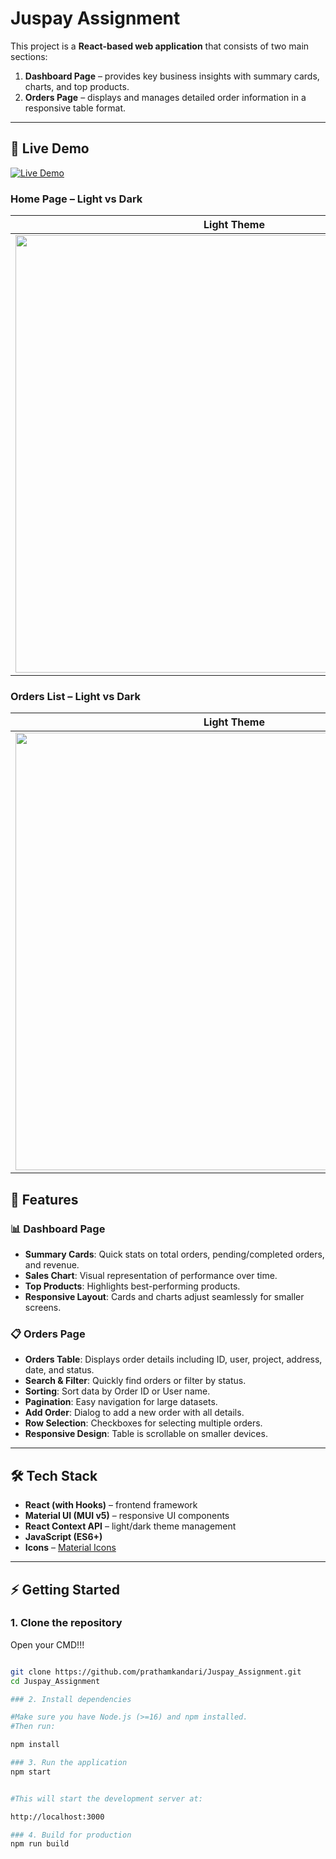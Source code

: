 # Juspay Assignment

This project is a **React-based web application** that consists of two main sections:  
1. **Dashboard Page** – provides key business insights with summary cards, charts, and top products.  
2. **Orders Page** – displays and manages detailed order information in a responsive table format.  

---

## 🚀 Live Demo
[![Live Demo](https://img.shields.io/badge/Live-Demo-blue?style=for-the-badge&logo=vercel)](https://juspay-assignment-silk.vercel.app/)

### Home Page – Light vs Dark

| Light Theme | Dark Theme |
|-------------|------------|
| <img src="" width="700"/> | <img src="" width="700"/> |

### Orders List – Light vs Dark

| Light Theme | Dark Theme |
|-------------|------------|
| <img src="" width="700"/> | <img src="" width="700"/> |

## 🚀 Features

### 📊 Dashboard Page
- **Summary Cards**: Quick stats on total orders, pending/completed orders, and revenue.
- **Sales Chart**: Visual representation of performance over time.
- **Top Products**: Highlights best-performing products.
- **Responsive Layout**: Cards and charts adjust seamlessly for smaller screens.

### 📋 Orders Page
- **Orders Table**: Displays order details including ID, user, project, address, date, and status.
- **Search & Filter**: Quickly find orders or filter by status.
- **Sorting**: Sort data by Order ID or User name.
- **Pagination**: Easy navigation for large datasets.
- **Add Order**: Dialog to add a new order with all details.
- **Row Selection**: Checkboxes for selecting multiple orders.
- **Responsive Design**: Table is scrollable on smaller devices.

---

## 🛠️ Tech Stack
- **React (with Hooks)** – frontend framework
- **Material UI (MUI v5)** – responsive UI components
- **React Context API** – light/dark theme management
- **JavaScript (ES6+)**
- **Icons** – [Material Icons](https://mui.com/material-ui/material-icons/)

---

## ⚡ Getting Started

### 1. Clone the repository

Open your CMD!!!

```bash

git clone https://github.com/prathamkandari/Juspay_Assignment.git
cd Juspay_Assignment

### 2. Install dependencies

#Make sure you have Node.js (>=16) and npm installed.
#Then run:

npm install

### 3. Run the application
npm start


#This will start the development server at:

http://localhost:3000

### 4. Build for production
npm run build

```

